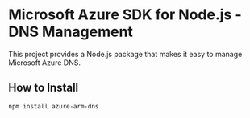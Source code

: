 # Microsoft Azure SDK for Node.js - DNS Management

This project provides a Node.js package that makes it easy to manage Microsoft Azure DNS. 

## How to Install

```bash
npm install azure-arm-dns
```